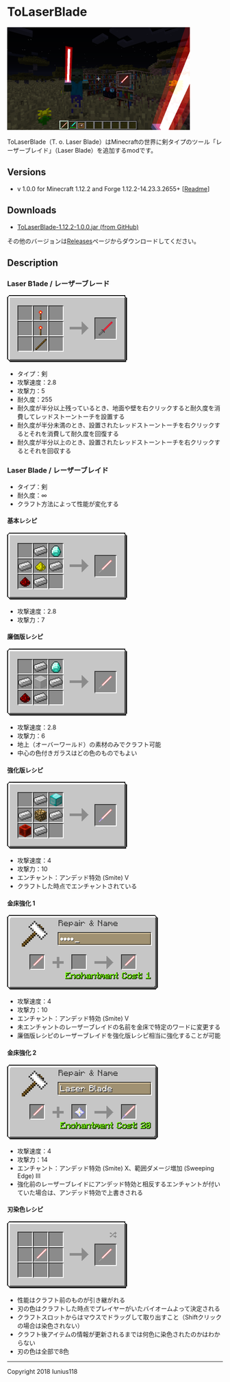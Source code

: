 # ToLaserBlade

[<img src="docs/img/tolaserblade_1.png" title="The Laser Blade" width="427">](docs/img/tolaserblade_1.png)

ToLaserBlade（T. o. Laser Blade）はMinecraftの世界に剣タイプのツール「レーザーブレイド」（Laser Blade）を追加するmodです。

## Versions

- v 1.0.0 for Minecraft 1.12.2 and Forge 1.12.2-14.23.3.2655+ [[Readme](https://github.com/Iunius118/ToLaserBlade/blob/1.12.2_1.0.0/src/main/resources/README_ToLaserBlade.txt)]

## Downloads

- [ToLaserBlade-1.12.2-1.0.0.jar (from GitHub)](https://github.com/Iunius118/ToLaserBlade/releases/download/v1.12.2-1.0.0/ToLaserBlade-1.12.2-1.0.0.jar)

その他のバージョンは[Releases](https://github.com/Iunius118/ToLaserBlade/releases)ページからダウンロードしてください。

## Description

### Laser B1ade / レーザーブレード

<img src="docs/img/recipe_laserb1ade.png" title="Laser B1ade recipe">

- タイプ：剣
- 攻撃速度：2.8
- 攻撃力：5
- 耐久度：255
- 耐久度が半分以上残っているとき、地面や壁を右クリックすると耐久度を消費してレッドストーントーチを設置する
- 耐久度が半分未満のとき、設置されたレッドストーントーチを右クリックするとそれを消費して耐久度を回復する
- 耐久度が半分以上のとき、設置されたレッドストーントーチを右クリックするとそれを回収する

### Laser Blade / レーザーブレイド

- タイプ：剣
- 耐久度：∞
- クラフト方法によって性能が変化する

#### 基本レシピ

<img src="docs/img/recipe_laserblade.png" title="Laser B1ade recipe 1">

- 攻撃速度：2.8
- 攻撃力：7

#### 廉価版レシピ

<img src="docs/img/recipe_laserblade_o.png" title="Laser B1ade recipe 2">

- 攻撃速度：2.8
- 攻撃力：6
- 地上（オーバーワールド）の素材のみでクラフト可能
- 中心の色付きガラスはどの色のものでもよい

#### 強化版レシピ

<img src="docs/img/recipe_laserblade_v.png" title="Laser B1ade recipe 3">

- 攻撃速度：4
- 攻撃力：10
- エンチャント：アンデッド特効 (Smite) V
- クラフトした時点でエンチャントされている

#### 金床強化 1

<img src="docs/img/recipe_laserblade_gift.png" title="name GIFT or おたから">

- 攻撃速度：4
- 攻撃力：10
- エンチャント：アンデッド特効 (Smite) V
- 未エンチャントのレーザーブレイドの名前を金床で特定のワードに変更する
- 廉価版レシピのレーザーブレイドを強化版レシピ相当に強化することが可能

#### 金床強化 2

<img src="docs/img/recipe_laserblade_x.png" title="Much Stronger Laser B1ade">

- 攻撃速度：4
- 攻撃力：14
- エンチャント：アンデッド特効 (Smite) X、範囲ダメージ増加 (Sweeping Edge) III
- 強化前のレーザーブレイドにアンデッド特効と相反するエンチャントが付いていた場合は、アンデッド特効で上書きされる

#### 刃染色レシピ

<img src="docs/img/recipe_laserblade_dyeing.png" title="Laser B1ade dyeing">

- 性能はクラフト前のものが引き継がれる
- 刃の色はクラフトした時点でプレイヤーがいたバイオームよって決定される
- クラフトスロットからはマウスでドラッグして取り出すこと（Shiftクリックの場合は染色されない）
- クラフト後アイテムの情報が更新されるまでは何色に染色されたのかはわからない
- 刃の色は全部で8色

---
Copyright 2018 Iunius118
